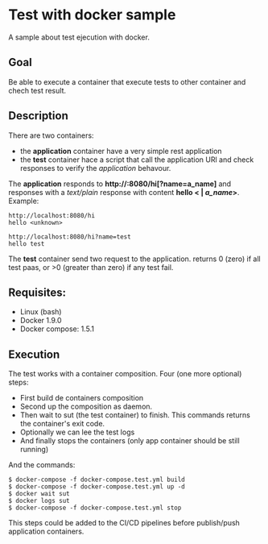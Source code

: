 Test with docker sample
=======================

A sample about test ejecution with docker.

## Goal

Be able to execute a container that execute tests to other container and chech test result.


## Description

There are two containers:

  - the **application** container have a very simple rest application
  - the **test** container hace a script that call the application URl and check responses to verify the *application* behavour.

The **application** responds to **http://<container ip or name>:8080/hi[?name=a_name]** and responses with a *text/plain* response 
with content **hello <<unknown> | *a_name*>**. Example:

    http://localhost:8080/hi 
    hello <unknown>

    http://localhost:8080/hi?name=test
    hello test

The **test** container send two request to the application. returns 0 (zero) if all test paas, or >0 (greater than zero) if any test fail.


## Requisites:

  - Linux (bash)
  - Docker 1.9.0
  - Docker compose: 1.5.1


## Execution

The test works with a container composition. Four (one more optional) steps:

  - First build de containers composition
  - Second up the composition as daemon. 
  - Then wait to sut (the test container) to finish. This commands returns the container's exit code. 
  - Optionally we can lee the test logs
  - And finally stops the containers (only app container should be still running)

And the commands:

    $ docker-compose -f docker-compose.test.yml build
    $ docker-compose -f docker-compose.test.yml up -d
    $ docker wait sut
    $ docker logs sut
    $ docker-compose -f docker-compose.test.yml stop

This steps could be added to the CI/CD pipelines before publish/push application containers.
